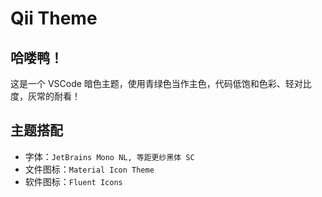 # Qii Theme

## 哈喽鸭！
这是一个 VSCode 暗色主题，使用青绿色当作主色，代码低饱和色彩、轻对比度，灰常的耐看！


## 主题搭配
- 字体：`JetBrains Mono NL, 等距更纱黑体 SC`
- 文件图标：`Material Icon Theme`
- 软件图标：`Fluent Icons`
